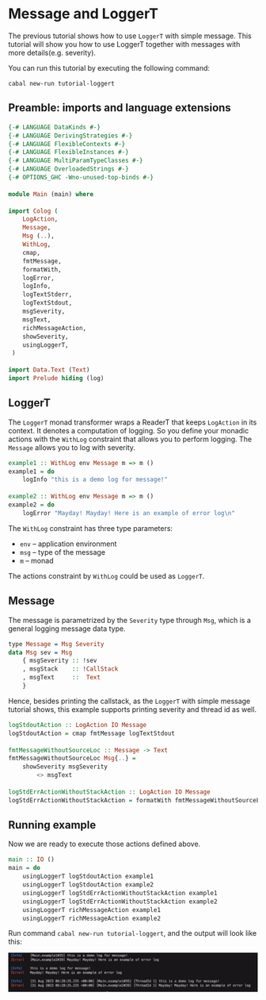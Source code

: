 # Message and LoggerT

The previous tutorial shows how to use `LoggerT` with simple message.
This tutorial will show you how to use LoggerT together with messages with more details(e.g. severity).

You can run this tutorial by executing the following command:

```shell
cabal new-run tutorial-loggert
```

## Preamble: imports and language extensions

```haskell
{-# LANGUAGE DataKinds #-}
{-# LANGUAGE DerivingStrategies #-}
{-# LANGUAGE FlexibleContexts #-}
{-# LANGUAGE FlexibleInstances #-}
{-# LANGUAGE MultiParamTypeClasses #-}
{-# LANGUAGE OverloadedStrings #-}
{-# OPTIONS_GHC -Wno-unused-top-binds #-}

module Main (main) where

import Colog (
    LogAction,
    Message,
    Msg (..),
    WithLog,
    cmap,
    fmtMessage,
    formatWith,
    logError,
    logInfo,
    logTextStderr,
    logTextStdout,
    msgSeverity,
    msgText,
    richMessageAction,
    showSeverity,
    usingLoggerT,
 )

import Data.Text (Text)
import Prelude hiding (log)
```

## LoggerT

The `LoggerT` monad transformer wraps a ReaderT that keeps `LogAction` in its context. It denotes a
computation of logging. So you define your monadic actions with the `WithLog` constraint that allows you to perform logging.
The `Message` allows you to log with severity.

```haskell
example1 :: WithLog env Message m => m ()
example1 = do
    logInfo "this is a demo log for message!"

example2 :: WithLog env Message m => m ()
example2 = do
    logError "Mayday! Mayday! Here is an example of error log\n"
```

The `WithLog` constraint has three type parameters:

- `env` – application environment
- `msg` – type of the message
- `m` – monad

The actions constraint by `WithLog` could be used as `LoggerT`.

## Message

The message is parametrized by the `Severity` type through `Msg`, which is a general logging message data type.

```idris
type Message = Msg Severity
data Msg sev = Msg
    { msgSeverity :: !sev
    , msgStack    :: !CallStack
    , msgText     ::  Text
    }
```

Hence, besides printing the callstack, as the `LoggerT` with simple message tutorial shows, this example supports printing severity and thread id as well.

```haskell
logStdoutAction :: LogAction IO Message
logStdoutAction = cmap fmtMessage logTextStdout

fmtMessageWithoutSourceLoc :: Message -> Text
fmtMessageWithoutSourceLoc Msg{..} =
    showSeverity msgSeverity
        <> msgText

logStdErrActionWithoutStackAction :: LogAction IO Message
logStdErrActionWithoutStackAction = formatWith fmtMessageWithoutSourceLoc logTextStderr
```

## Running example

Now we are ready to execute those actions defined above.

```haskell
main :: IO ()
main = do
    usingLoggerT logStdoutAction example1
    usingLoggerT logStdoutAction example2
    usingLoggerT logStdErrActionWithoutStackAction example1
    usingLoggerT logStdErrActionWithoutStackAction example2
    usingLoggerT richMessageAction example1
    usingLoggerT richMessageAction example2
```

Run command `cabal new-run tutorial-loggert`, and the output will look like this:

![](../img/3-loggert-message.jpg)
